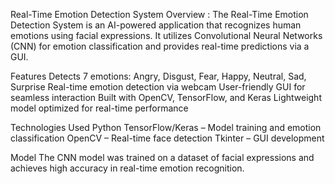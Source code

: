 Real-Time Emotion Detection System
Overview : 
The Real-Time Emotion Detection System is an AI-powered application that recognizes human emotions using facial expressions. It utilizes Convolutional Neural Networks (CNN) for emotion classification and provides real-time predictions via a GUI.

Features
Detects 7 emotions: Angry, Disgust, Fear, Happy, Neutral, Sad, Surprise
Real-time emotion detection via webcam
User-friendly GUI for seamless interaction
Built with OpenCV, TensorFlow, and Keras
Lightweight model optimized for real-time performance

Technologies Used
Python
TensorFlow/Keras – Model training and emotion classification
OpenCV – Real-time face detection
Tkinter – GUI development

Model
The CNN model was trained on a dataset of facial expressions and achieves high accuracy in real-time emotion recognition.
